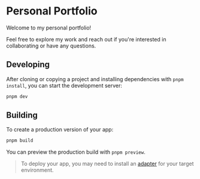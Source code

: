 # Personal Portfolio

Welcome to my personal portfolio!

Feel free to explore my work and reach out if you're interested in collaborating or have any questions.

## Developing

After cloning or copying a project and installing dependencies with `pnpm install`, you can start the development server:

```bash
pnpm dev
```

## Building

To create a production version of your app:

```bash
pnpm build
```

You can preview the production build with `pnpm preview`.

> To deploy your app, you may need to install an [adapter](https://svelte.dev/docs/kit/adapters) for your target environment.
